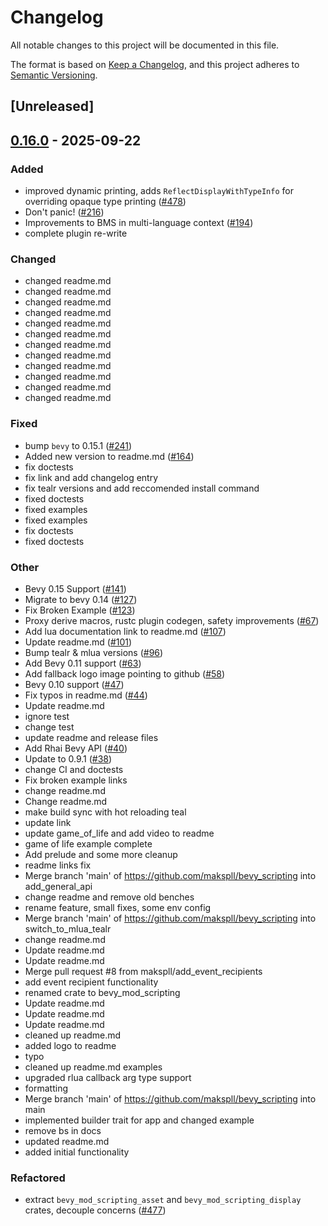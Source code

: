 # Changelog

All notable changes to this project will be documented in this file.

The format is based on [Keep a Changelog](https://keepachangelog.com/en/1.0.0/),
and this project adheres to [Semantic Versioning](https://semver.org/spec/v2.0.0.html).

## [Unreleased]

## [0.16.0](https://github.com/makspll/bevy_mod_scripting/compare/bevy_mod_scripting_bindings-v0.15.1...bevy_mod_scripting_bindings-v0.16.0) - 2025-09-22

### Added

- improved dynamic printing, adds `ReflectDisplayWithTypeInfo` for overriding opaque type printing ([#478](https://github.com/makspll/bevy_mod_scripting/pull/478))
- Don't panic! ([#216](https://github.com/makspll/bevy_mod_scripting/pull/216))
- Improvements to BMS in multi-language context ([#194](https://github.com/makspll/bevy_mod_scripting/pull/194))
- complete plugin re-write

### Changed

- changed readme.md
- changed readme.md
- changed readme.md
- changed readme.md
- changed readme.md
- changed readme.md
- changed readme.md
- changed readme.md
- changed readme.md
- changed readme.md
- changed readme.md
- changed readme.md

### Fixed

- bump `bevy` to 0.15.1 ([#241](https://github.com/makspll/bevy_mod_scripting/pull/241))
- Added new version to readme.md ([#164](https://github.com/makspll/bevy_mod_scripting/pull/164))
- fix doctests
- fix link and add changelog entry
- fix tealr versions and add reccomended install command
- fixed doctests
- fixed examples
- fixed examples
- fix doctests
- fixed doctests

### Other

- Bevy 0.15 Support ([#141](https://github.com/makspll/bevy_mod_scripting/pull/141))
- Migrate to bevy 0.14 ([#127](https://github.com/makspll/bevy_mod_scripting/pull/127))
- Fix Broken Example ([#123](https://github.com/makspll/bevy_mod_scripting/pull/123))
- Proxy derive macros, rustc plugin codegen, safety improvements ([#67](https://github.com/makspll/bevy_mod_scripting/pull/67))
- Add lua documentation link to readme.md ([#107](https://github.com/makspll/bevy_mod_scripting/pull/107))
- Update readme.md ([#101](https://github.com/makspll/bevy_mod_scripting/pull/101))
- Bump tealr & mlua versions ([#96](https://github.com/makspll/bevy_mod_scripting/pull/96))
- Add Bevy 0.11 support ([#63](https://github.com/makspll/bevy_mod_scripting/pull/63))
- Add fallback logo image pointing to github ([#58](https://github.com/makspll/bevy_mod_scripting/pull/58))
- Bevy 0.10 support ([#47](https://github.com/makspll/bevy_mod_scripting/pull/47))
- Fix typos in readme.md ([#44](https://github.com/makspll/bevy_mod_scripting/pull/44))
- Update readme.md
- ignore test
- change test
- update readme and release files
- Add Rhai Bevy API ([#40](https://github.com/makspll/bevy_mod_scripting/pull/40))
- Update to 0.9.1 ([#38](https://github.com/makspll/bevy_mod_scripting/pull/38))
- change CI and doctests
- Fix broken example links
- change  readme.md
- Change readme.md
- make build sync with hot reloading teal
- update link
- update game_of_life and add video to readme
- game of life example complete
- Add prelude and some more cleanup
- readme links fix
- Merge branch 'main' of https://github.com/makspll/bevy_scripting into add_general_api
- change readme and remove old benches
- rename feature, small fixes, some env config
- Merge branch 'main' of https://github.com/makspll/bevy_scripting into switch_to_mlua_tealr
- change readme.md
- Update readme.md
- Update readme.md
- Merge pull request #8 from makspll/add_event_recipients
- add event recipient functionality
- renamed crate to bevy_mod_scripting
- Update readme.md
- Update readme.md
- Update readme.md
- cleaned up readme.md
- added logo to readme
- typo
- cleaned up readme.md examples
- upgraded rlua callback arg type support
- formatting
- Merge branch 'main' of https://github.com/makspll/bevy_scripting into main
- implemented builder trait for app and changed example
- remove bs in docs
- updated readme.md
- added initial functionality

### Refactored

- extract `bevy_mod_scripting_asset` and `bevy_mod_scripting_display` crates, decouple concerns ([#477](https://github.com/makspll/bevy_mod_scripting/pull/477))
